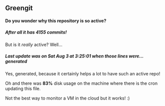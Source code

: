 ## Greengit

#### Do you wonder why this repository is so active?

##### After all it has 4155 commits!

But is it *really* active? Well...

##### Last update was on Sat Aug 3 at 3:25:01 when those lines were... generated

Yes, generated, because it certainly helps a lot to have such an active repo!

Oh and there was **83%** disk usage on the machine
where there is the cron updating this file.

Not the best way to monitor a VM in the cloud but it works! :)

